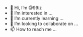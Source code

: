 - 👋 Hi, I’m @99iz
- 👀 I’m interested in ...
- 🌱 I’m currently learning ...
- 💞️ I’m looking to collaborate on ...
- 📫 How to reach me ...

<!---
99iz/99iz is a ✨ special ✨ repository because its `README.md` (this file) appears on your GitHub profile.
You can click the Preview link to take a look at your changes.
--->
